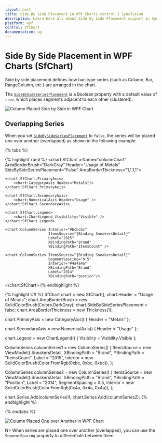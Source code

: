 ```yaml
---
layout: post
title: Side By Side Placement in WPF Charts control | Syncfusion
description: Learn here all about Side By Side Placement support in Syncfusion® WPF Charts (SfChart) control and more.
platform: wpf
control: SfChart
documentation: ug
---
```


# Side By Side Placement in WPF Charts (SfChart)

Side by side placement defines how bar-type series (such as Column, Bar, RangeColumn, etc.) are arranged in the chart.

The [`SideBySideSeriesPlacement`](https://help.syncfusion.com/cr/wpf/Syncfusion.UI.Xaml.Charts.ChartBase.html#Syncfusion_UI_Xaml_Charts_ChartBase_SideBySideSeriesPlacement) is a Boolean property with a default value of `true`, which places segments adjacent to each other (clustered).

![Column Placed Side by Side in WPF Chart](Series_images/wpf-chart-placed-side-by-side.jpeg)

## Overlapping Series

When you set [`SideBySideSeriesPlacement`](https://help.syncfusion.com/cr/wpf/Syncfusion.UI.Xaml.Charts.ChartBase.html#Syncfusion_UI_Xaml_Charts_ChartBase_SideBySideSeriesPlacement) to `false`, the series will be placed one over another (overlapped) as shown in the following example:

{% tabs %}

{% highlight xaml %}
<chart:SfChart x:Name="columnChart" 
               AreaBorderBrush="DarkGray" 
               Header="Usage of Metals"  
               SideBySideSeriesPlacement="False"
               AreaBorderThickness="1,1,1,1">
    
    <chart:SfChart.PrimaryAxis>
        <chart:CategoryAxis Header="Metals"/>
    </chart:SfChart.PrimaryAxis>
    
    <chart:SfChart.SecondaryAxis>
        <chart:NumericalAxis Header="Usage" />                            
    </chart:SfChart.SecondaryAxis>
    
    <chart:SfChart.Legend>
        <chart:ChartLegend Visibility="Visible" />
    </chart:SfChart.Legend>
    
    <chart:ColumnSeries Interior="#bcbcbc"
                        ItemsSource="{Binding SneakersDetail}" 
                        Label="2015"  
                        XBindingPath="Brand" 
                        YBindingPath="ItemsCount" />
    
    <chart:ColumnSeries ItemsSource="{Binding SneakersDetail}"  
                        SegmentSpacing="0.5"
                        Interior="#4a4a4a"  
                        XBindingPath="Brand" 
                        Label="2014" 
                        YBindingPath="postion"/>            
</chart:SfChart>
{% endhighlight %}

{% highlight C# %}
SfChart chart = new SfChart();
chart.Header = "Usage of Metals";
chart.AreaBorderBrush = new SolidColorBrush(Colors.DarkGray);
chart.SideBySideSeriesPlacement = false;
chart.AreaBorderThickness = new Thickness(1);

chart.PrimaryAxis = new CategoryAxis()
{
    Header = "Metals"
};

chart.SecondaryAxis = new NumericalAxis()
{
    Header = "Usage"
};

chart.Legend = new ChartLegend()
{
    Visibility = Visibility.Visible
};

ColumnSeries columnSeries1 = new ColumnSeries()
{
    ItemsSource = new ViewModel().SneakersDetail,
    XBindingPath = "Brand",
    YBindingPath = "ItemsCount",
    Label = "2015",
    Interior = new SolidColorBrush(Color.FromRgb(0xbc, 0xbc, 0xbc)),
};

ColumnSeries columnSeries2 = new ColumnSeries()
{
    ItemsSource = new ViewModel().SneakersDetail,
    XBindingPath = "Brand",
    YBindingPath = "Position",
    Label = "2014",
    SegmentSpacing = 0.5,
    Interior = new SolidColorBrush(Color.FromRgb(0x4a, 0x4a, 0x4a)),
};

chart.Series.Add(columnSeries1);
chart.Series.Add(columnSeries2);
{% endhighlight %}

{% endtabs %}

![Column Placed One over Another in WPF Chart](Series_images/wpf-chart-column-placed-one-over-another.jpeg)

N> When series are placed one over another (overlapped), you can use the `SegmentSpacing` property to differentiate between them.
